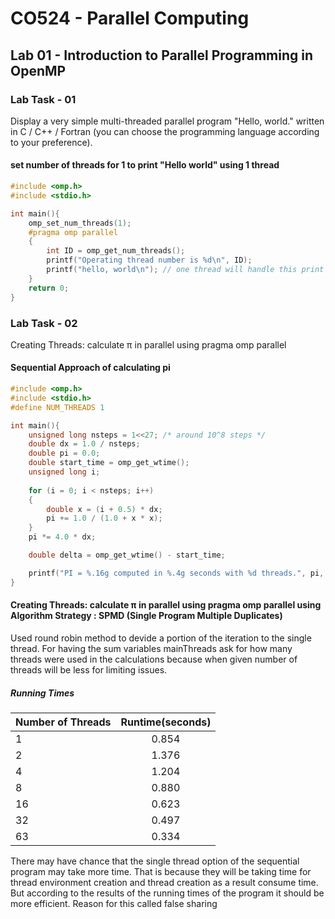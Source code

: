 # CO524 - Parallel Computing 
## Lab 01 - Introduction to Parallel Programming in OpenMP
### Lab Task - 01
Display a very simple multi-threaded parallel program "Hello, world." written in C / C++
/ Fortran (you can choose the programming language according to your preference).

#### set number of threads for 1 to print "Hello world" using 1 thread
```C
#include <omp.h> 
#include <stdio.h>

int main(){
    omp_set_num_threads(1);
    #pragma omp parallel   
    {
        int ID = omp_get_num_threads();
        printf("Operating thread number is %d\n", ID);
        printf("hello, world\n"); // one thread will handle this print
    }
    return 0;
}
```
### Lab Task - 02
Creating Threads: calculate π in parallel using pragma omp parallel

#### Sequential Approach of calculating pi
```C
#include <omp.h>
#include <stdio.h>
#define NUM_THREADS 1

int main(){
    unsigned long nsteps = 1<<27; /* around 10^8 steps */
    double dx = 1.0 / nsteps;
    double pi = 0.0;
    double start_time = omp_get_wtime();
    unsigned long i;
    
    for (i = 0; i < nsteps; i++)
    {
        double x = (i + 0.5) * dx;
        pi += 1.0 / (1.0 + x * x);
    }
    pi *= 4.0 * dx;

    double delta = omp_get_wtime() - start_time;

    printf("PI = %.16g computed in %.4g seconds with %d threads.", pi, delta, NUM_THREADS);
}
```

#### Creating Threads: calculate π in parallel using pragma omp parallel using Algorithm Strategy : SPMD (Single Program Multiple Duplicates)
Used round robin method to devide a portion of the iteration to the single thread. For having the sum variables 
mainThreads ask for how many threads were used in the calculations because when given number of threads will be less for limiting issues. 

##### Running Times 
| Number of Threads | Runtime(seconds) | 
| ----------------- | :--------------: |
| 1 | 0.854 | 
| 2 | 1.376 |
| 4 | 1.204 |
| 8 | 0.880 |
| 16 | 0.623 | 
| 32 | 0.497 | 
| 63 | 0.334 | 

There may have chance that the single thread option of the sequential program may take more time. 
That is because they will be taking time for thread environment creation and thread creation as a result consume time.
But according to the results of the running times of the program it should be more efficient. 
Reason for this called false sharing